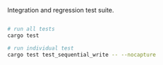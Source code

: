 
Integration and regression test suite.

```bash

# run all tests
cargo test 

# run individual test
cargo test test_sequential_write -- --nocapture
```
